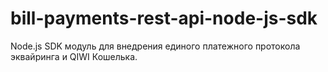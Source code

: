 # bill-payments-rest-api-node-js-sdk
Node.js SDK модуль для внедрения единого платежного протокола эквайринга и QIWI Кошелька.
